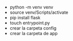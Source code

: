 - python -m venv venv
- source venv/Scripts/activate
- pip install flask
- touch entrypoint.py
- crear la carpeta config
- crear la carpeta de app

